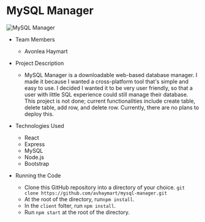 # MySQL Manager
![MySQL Manager](https://i.ibb.co/7r8q0b8/Screenshot-from-2019-04-06-09-15-36.png)

* Team Members
   * Avonlea Haymart

* Project Description
   * MySQL Manager is a downloadable web-based database manager. I made it because I wanted a cross-platform tool that's simple and easy to use. I decided I wanted it to be very user friendly, so that a user with little SQL experience could still manage their database. This project is not done; current functionalities include create table, delete table, add row, and delete row. Currently, there are no plans to deploy this.

* Technologies Used
  * React
  * Express
  * MySQL
  * Node.js
  * Bootstrap
* Running the Code
  * Clone this GitHub repository into a directory of your choice.
  ```git clone https://github.com/avhaymart/mysql-manager.git```
  * At the root of the directory, run```npm install```.
  * In the ```client``` folter, run ```npm install```.
  * Run ```npm start``` at the root of the directory.
